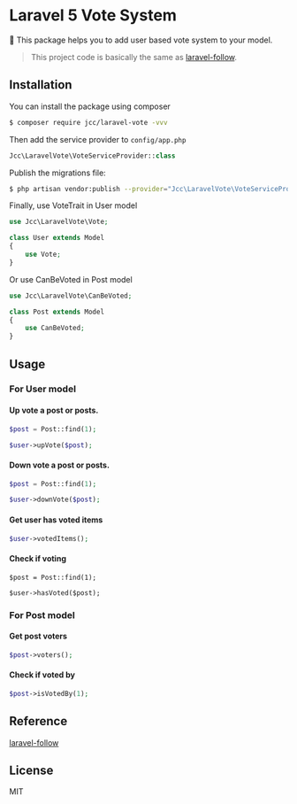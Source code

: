 # Laravel 5 Vote System

:tada: This package helps you to add user based vote system to your model.

> This project code is basically the same as [laravel-follow](https://github.com/overtrue/laravel-follow).

## Installation

You can install the package using composer

```sh
$ composer require jcc/laravel-vote -vvv
```

Then add the service provider to `config/app.php`

```php
Jcc\LaravelVote\VoteServiceProvider::class
```

Publish the migrations file:

```sh
$ php artisan vendor:publish --provider="Jcc\LaravelVote\VoteServiceProvider" --tag="migrations"
```

Finally, use VoteTrait in User model

```php
use Jcc\LaravelVote\Vote;

class User extends Model
{
    use Vote;
}
```

Or use CanBeVoted in Post model

```php
use Jcc\LaravelVote\CanBeVoted;

class Post extends Model
{
    use CanBeVoted;
}
```

## Usage

### For User model

#### Up vote a post or posts.

```php
$post = Post::find(1);

$user->upVote($post);
```

#### Down vote a post or posts.

```php
$post = Post::find(1);

$user->downVote($post);
```

#### Get user has voted items

```php
$user->votedItems();
```

#### Check if voting
```
$post = Post::find(1);

$user->hasVoted($post);
```

### For Post model

#### Get post voters

```php
$post->voters();
```

#### Check if voted by

```php
$post->isVotedBy(1);
```

## Reference

[laravel-follow](https://github.com/overtrue/laravel-follow)

## License

MIT

